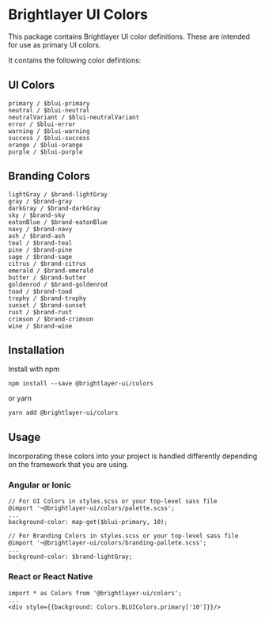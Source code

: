 # Brightlayer UI Colors

This package contains Brightlayer UI color definitions. These are intended for use as primary UI colors.

It contains the following color defintions:

## UI Colors

```
primary / $blui-primary
neutral / $blui-neutral
neutralVariant / $blui-neutralVariant
error / $blui-error
warning / $blui-warning
success / $blui-success
orange / $blui-orange
purple / $blui-purple
```

## Branding Colors

```
lightGray / $brand-lightGray
gray / $brand-gray
darkGray / $brand-darkGray
sky / $brand-sky
eatonBlue / $brand-eatonBlue
navy / $brand-navy
ash / $brand-ash
teal / $brand-teal
pine / $brand-pine
sage / $brand-sage
citrus / $brand-citrus
emerald / $brand-emerald
butter / $brand-butter
goldenrod / $brand-goldenrod
toad / $brand-toad
trophy / $brand-trophy
sunset / $brand-sunset
rust / $brand-rust
crimson / $brand-crimson
wine / $brand-wine
```

## Installation

Install with npm

```
npm install --save @brightlayer-ui/colors
```

or yarn

```
yarn add @brightlayer-ui/colors
```

## Usage

Incorporating these colors into your project is handled differently depending on the framework that you are using.

### Angular or Ionic

```
// For UI Colors in styles.scss or your top-level sass file
@import '~@brightlayer-ui/colors/palette.scss';
...
background-color: map-get($blui-primary, 10);
```

```
// For Branding Colors in styles.scss or your top-level sass file
@import '~@brightlayer-ui/colors/branding-pallete.scss';
...
background-color: $brand-lightGray;
```

### React or React Native

```
import * as Colors from '@brightlayer-ui/colors';
...
<div style={{background: Colors.BLUIColors.primary['10']}}/>
```
